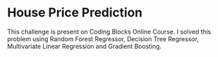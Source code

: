 # House Price Prediction
This challenge is present on Coding Blocks Online Course. I solved this problem using Random Forest Regressor, Decision Tree Regressor, Multivariate Linear Regression and Gradient Boosting.
